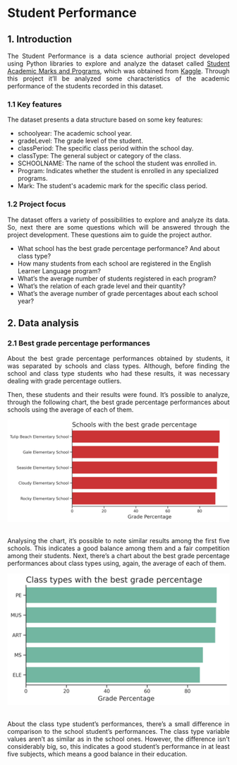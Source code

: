 # Student Performance

## 1. Introduction

<p align='justify'>The Student Performance is a data science authorial project developed using Python libraries to explore and analyze the dataset called <a href="https://www.kaggle.com/datasets/marmarplz/student-academic-grades-and-programs">Student Academic Marks and Programs</a>, which was obtained from <a href="https://www.kaggle.com/">Kaggle</a>. Through this project it’ll be analyzed some characteristics of the academic performance of the students recorded in this dataset.</p>

### 1.1 Key features

<p align='justify'>The dataset presents a data structure based on some key features:</p>

<ul>
  <li>schoolyear: The academic school year.</li>
  <li>gradeLevel: The grade level of the student.</li>
  <li>classPeriod: The specific class period within the school day.</li>
  <li>classType: The general subject or category of the class.</li>
  <li>SCHOOLNAME: The name of the school the student was enrolled in.</li>
  <li>Program: Indicates whether the student is enrolled in any specialized programs.</li>
  <li>Mark: The student's academic mark for the specific class period.</li>
</ul>

### 1.2 Project focus

<p align='justify'>The dataset offers a variety of possibilities to explore and analyze its data. So, next there are some questions which will be answered through the project development. These questions aim to guide the project author.</p>

<ul>
  <li>What school has the best grade percentage performance? And about class type?</li>
  <li>How many students from each school are registered in the English Learner Language program?</li>
  <li>What’s the average number of students registered in each program?</li>
  <li>What’s the relation of each grade level and their quantity?</li>
  <li>What’s the  average number of grade percentages about each school year?</li>
</ul>

## 2. Data analysis

### 2.1 Best grade percentage performances

<p align='justify'>About the best grade percentage performances obtained by students, it was separated by schools and class types. Although, before finding the school and class type students who had these results, it was necessary dealing with grade percentage outliers.</p>

<p align='justify'>Then, these students and their results were found. It’s possible to analyze, through the following chart, the best grade percentage performances about schools using the average of each of them.</p>

<div align="center">
  <img src="charts/schools_best_grade_percentage.png" alt="School grade percentage performances chart"/>
</div>
<br>

<p align='justify'>Analysing the chart, it’s possible to note similar results among the first five schools. This indicates a good balance among them and a fair competition among their students. Next, there’s a chart about the best grade percentage performances about class types using, again, the average of each of them.</p>

<div align="center">
  <img src="charts/class_types_best_grade_percentage.png" alt="Class type grade percentage performances chart"/>
</div>
<br>

<p align='justify'>About the class type student’s performances, there’s a small difference in comparison to the school student’s performances. The class type variable values aren’t as similar as in the school ones. However, the difference isn’t considerably big, so, this indicates a good student’s performance in at least five subjects, which means a good balance in their education.</p>
